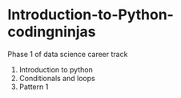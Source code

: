 # Introduction-to-Python-codingninjas
Phase 1 of data science career track

1. Introduction to python
2. Conditionals and loops
3. Pattern 1
